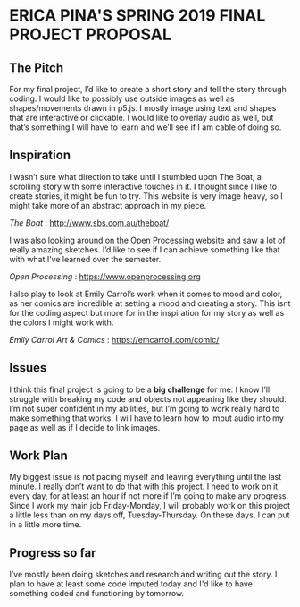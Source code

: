 # ERICA PINA'S SPRING 2019 FINAL PROJECT PROPOSAL

## The Pitch
For my final project, I’d like to create a short story and tell the story through coding. I would like to possibly use outside images as well as shapes/movements drawn in p5.js. I mostly image using text and shapes that are interactive or clickable. I would like to overlay audio as well, but that’s something I will have to learn and we’ll see if I am cable of doing so.

## Inspiration
I wasn’t sure what direction to take until I stumbled upon The Boat, a scrolling story with some interactive touches in it. I thought since I like to create stories, it might be fun to try. This website is very image heavy, so I might take more of an abstract approach in my piece.

_The Boat_ : http://www.sbs.com.au/theboat/

I was also looking around on the Open Processing website and saw a lot of really amazing sketches. I’d like to see if I can achieve something like that with what I’ve learned over the semester.

_Open Processing_ : https://www.openprocessing.org

I also play to look at Emily Carrol’s work when it comes to mood and color, as her comics are incredible at setting a mood and creating a story. This isnt for the coding aspect but more for in the inspiration for my story as well as the colors I might work with.

_Emily Carrol Art & Comics_ : https://emcarroll.com/comic/

## Issues
I think this final project is going to be a **big challenge** for me. I know I’ll struggle with breaking my code and objects not appearing like they should. I’m not super confident in my abilities, but I’m going to work really hard to make something that works. I will have to learn how to imput audio into my page as well as if I decide to link images.

## Work Plan
My biggest issue is not pacing myself and leaving everything until the last minute. I really don’t want to do that with this project. I need to work on it every day, for at least an hour if not more if I’m going to make any progress. Since I work my main job Friday-Monday, I will probably work on this project a little less than on my days off, Tuesday-Thursday. On these days, I can put in a little more time.

## Progress so far
I’ve mostly been doing sketches and research and writing out the story. I plan to have at least some code imputed today and I'd like to have something coded and functioning by tomorrow. 
